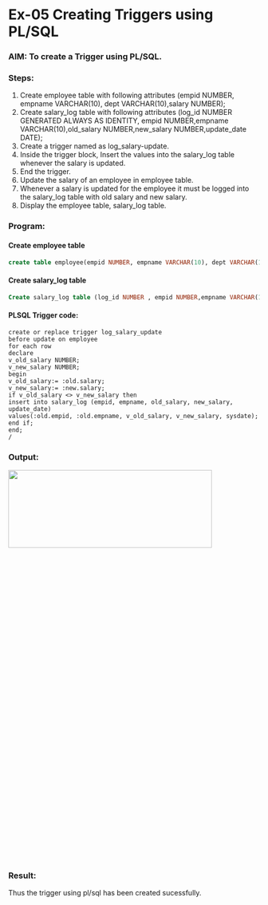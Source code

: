 # Ex-05 Creating Triggers using PL/SQL

### AIM: To create a Trigger using PL/SQL.

### Steps:
1. Create employee table with following attributes (empid NUMBER, empname VARCHAR(10), dept VARCHAR(10),salary NUMBER);
2. Create salary_log table with following attributes (log_id NUMBER GENERATED ALWAYS AS IDENTITY, empid NUMBER,empname VARCHAR(10),old_salary NUMBER,new_salary NUMBER,update_date DATE);
3. Create a trigger named as log_salary-update.
4. Inside the trigger block, Insert the values into the salary_log table whenever the salary is updated.
5. End the trigger.
6. Update the salary of an employee in employee table.
7. Whenever a salary is updated for the employee it must be logged into the salary_log table with old salary and new salary.
8. Display the employee table, salary_log table.

### Program:

#### Create employee table
```sql
create table employee(empid NUMBER, empname VARCHAR(10), dept VARCHAR(10),salary NUMBER);
```
#### Create salary_log table
```sql
Create salary_log table (log_id NUMBER , empid NUMBER,empname VARCHAR(10),old_salary NUMBER,new_salary NUMBER,update_date DATE);
```
#### PLSQL Trigger code:
```
create or replace trigger log_salary_update
before update on employee 
for each row
declare
v_old_salary NUMBER;
v_new_salary NUMBER;
begin
v_old_salary:= :old.salary;
v_new_salary:= :new.salary;
if v_old_salary <> v_new_salary then
insert into salary_log (empid, empname, old_salary, new_salary, update_date)
values(:old.empid, :old.empname, v_old_salary, v_new_salary, sysdate);
end if;
end;
/
```
### Output:
<img height=20% width=90% src="https://github.com/ROHITJAIND/EX-5-Creating-Triggers-using-PL-SQL/assets/118707073/1c9d1059-d8b3-4c9c-8c90-22247603c800">

### Result:
Thus the trigger using pl/sql has been created sucessfully.
